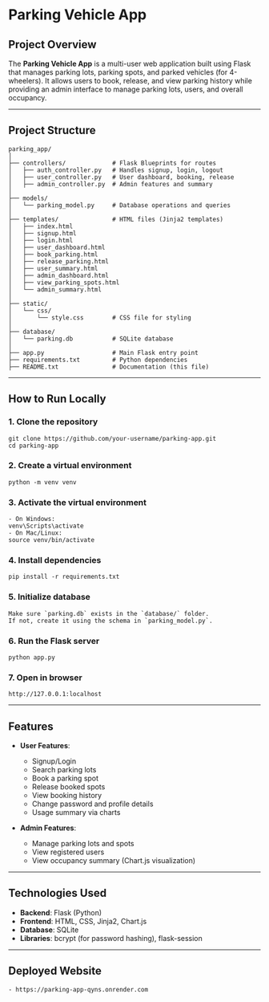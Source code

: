 # Parking Vehicle App

## Project Overview
The **Parking Vehicle App** is a multi-user web application built using Flask that manages parking lots, parking spots, and parked vehicles (for 4-wheelers). It allows users to book, release, and view parking history while providing an admin interface to manage parking lots, users, and overall occupancy.

---

## Project Structure
```
parking_app/
│
├── controllers/             # Flask Blueprints for routes
│   ├── auth_controller.py   # Handles signup, login, logout
│   ├── user_controller.py   # User dashboard, booking, release
│   ├── admin_controller.py  # Admin features and summary
│
├── models/
│   └── parking_model.py     # Database operations and queries
│
├── templates/               # HTML files (Jinja2 templates)
│   ├── index.html
│   ├── signup.html
│   ├── login.html
│   ├── user_dashboard.html
│   ├── book_parking.html
│   ├── release_parking.html
│   ├── user_summary.html
│   ├── admin_dashboard.html
│   ├── view_parking_spots.html
│   └── admin_summary.html
│
├── static/
│   └── css/
│       └── style.css        # CSS file for styling
│
├── database/
│   └── parking.db           # SQLite database
│
├── app.py                   # Main Flask entry point
├── requirements.txt         # Python dependencies
├── README.txt               # Documentation (this file)
```
---

## How to Run Locally

### 1. Clone the repository
```
git clone https://github.com/your-username/parking-app.git
cd parking-app
```

### 2. Create a virtual environment
```
python -m venv venv
```

### 3. Activate the virtual environment
```
- On Windows:
venv\Scripts\activate
- On Mac/Linux:
source venv/bin/activate
```

### 4. Install dependencies
```
pip install -r requirements.txt
```

### 5. Initialize database
```
Make sure `parking.db` exists in the `database/` folder.  
If not, create it using the schema in `parking_model.py`.
```

### 6. Run the Flask server
```
python app.py
```

### 7. Open in browser
```
http://127.0.0.1:localhost
```

---

## Features
- **User Features**:
  - Signup/Login
  - Search parking lots
  - Book a parking spot
  - Release booked spots
  - View booking history
  - Change password and profile details
  - Usage summary via charts

- **Admin Features**:
  - Manage parking lots and spots
  - View registered users
  - View occupancy summary (Chart.js visualization)

---

## Technologies Used
- **Backend**: Flask (Python)
- **Frontend**: HTML, CSS, Jinja2, Chart.js
- **Database**: SQLite
- **Libraries**: bcrypt (for password hashing), flask-session

---

## Deployed Website
```
- https://parking-app-qyns.onrender.com
```
